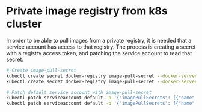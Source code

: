 # Private image registry from k8s cluster
In order to be able to pull images from a private registry, it is needed that a service account has access to that registry. The process is creating a secret with a registry access token, and patching the service account to read that secret:

```bash
# Create image-pull-secret
kubectl create secret docker-registry image-pull-secret --docker-server=gravitate-registry.cr.de-fra.ionos.com --docker-username=gravitatecluster --docker-password="REGISTRY_ACCESS_TOKEN" -n default
kubectl create secret docker-registry image-pull-secret --docker-server=gravitate-registry.cr.de-fra.ionos.com --docker-username=gravitatecluster --docker-password="REGISTRY_ACCESS_TOKEN" -n monitoring

# Patch default service account with image-pull-secret
kubectl patch serviceaccount default -p '{"imagePullSecrets": [{"name": "image-pull-secret"}]}' -n default
kubectl patch serviceaccount default -p '{"imagePullSecrets": [{"name": "image-pull-secret"}]}' -n monitoring
```
